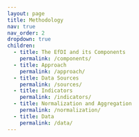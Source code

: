 ```yaml
---
layout: page
title: Methodology
nav: true
nav_order: 2
dropdown: true
children:
  - title: The EfDI and its Components
    permalink: /components/
  - title: Approach
    permalink: /approach/
  - title: Data Sources
    permalink: /sources/
  - title: Indicators
    permalink: /indicators/
  - title: Normalization and Aggregation
    permalink: /normalization/
  - title: Data
    permalink: /data/
---
```

